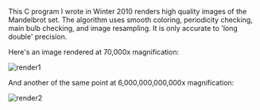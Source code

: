This C program I wrote in Winter 2010 renders high quality images of the Mandelbrot set. The algorithm uses smooth coloring, periodicity checking, main bulb checking, and image resampling. It is only accurate to 'long double' precision.

Here's an image rendered at 70,000x magnification:

![render1](http://i.imgur.com/IDkStw3.png?1)

And another of the same point at 6,000,000,000,000x magnification:

![render2](http://i.imgur.com/fbkKbcb.jpg?1)
